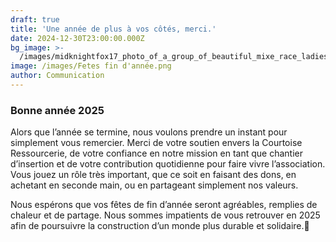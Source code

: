 ```yaml
---
draft: true
title: 'Une année de plus à vos côtés, merci.'
date: 2024-12-30T23:00:00.000Z
bg_image: >-
  /images/midknightfox17_photo_of_a_group_of_beautiful_mixe_race_ladies_d_24363355-82f9-4257-8408-565238c80f15.webp
image: /images/Fetes fin d'année.png
author: Communication
---
```


### Bonne année 2025

Alors que l’année se termine, nous voulons prendre un instant pour simplement vous remercier. Merci de votre soutien envers la Courtoise Ressourcerie, de votre confiance en notre mission en tant que chantier d’insertion et de votre contribution quotidienne pour faire vivre l’association. Vous jouez un rôle très important, que ce soit en faisant des dons, en achetant en seconde main, ou en partageant simplement nos valeurs. 

Nous espérons que vos fêtes de fin d’année seront agréables, remplies de chaleur et de partage. Nous sommes impatients de vous retrouver en 2025 afin de poursuivre la construction d’un monde plus durable et solidaire.💚
